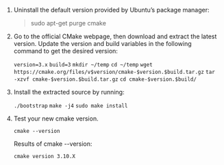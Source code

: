 
1. Uninstall the default version provided by Ubuntu’s package manager:

    > sudo apt-get purge cmake

2. Go to the official CMake webpage, then download and extract the latest version. Update the version and build variables in the following command to get the desired version:

    `version=3.x`
    `build=3`
    `mkdir ~/temp`
    `cd ~/temp`
    `wget https://cmake.org/files/v$version/cmake-$version.$build.tar.gz`
    `tar -xzvf cmake-$version.$build.tar.gz`
    `cd cmake-$version.$build/`

3. Install the extracted source by running:

    `./bootstrap`
    `make -j4`
    `sudo make install`

4. Test your new cmake version.

    `cmake --version`

    Results of cmake --version:

    `cmake version 3.10.X`


